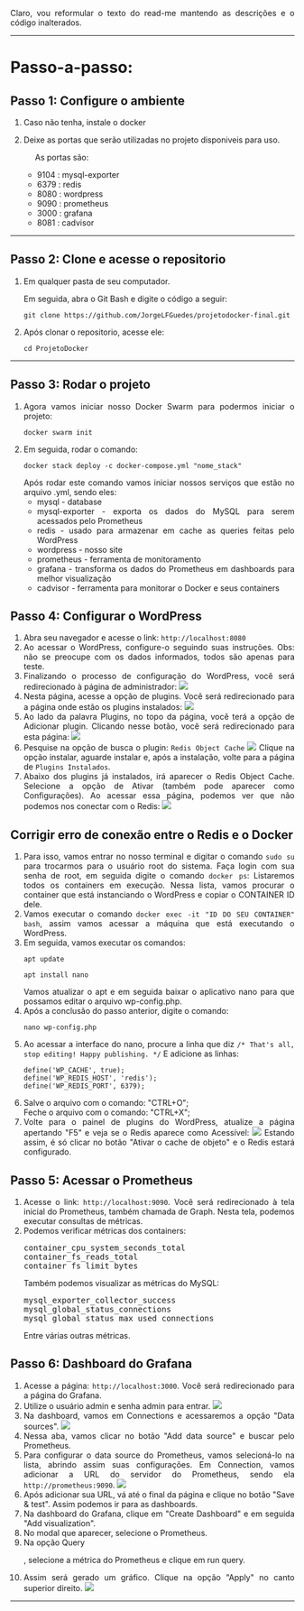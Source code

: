 Claro, vou reformular o texto do read-me mantendo as descrições e o código inalterados.

---

<body style="text-align: justify">
    <h1>Passo-a-passo:</h1>
    <div>
        <h2>Passo 1: Configure o ambiente</h2>
        <ol>
            <li><p>Caso não tenha, instale o docker</p></li>
            <li>
                <p>
                    Deixe as portas que serão utilizadas no projeto disponiveis para uso.
                </p>
                <p style="margin-left: 20px">As portas são:</p>
                <ul>
                    <li>9104 : mysql-exporter</li>
                    <li>6379 : redis</li>
                    <li>8080 : wordpress</li>
                    <li>9090 : prometheus</li>
                    <li>3000 : grafana</li>
                    <li>8081 : cadvisor</li>
                </ul>
            </li>
        </ol>
    </div>
    <hr/>
    <div>
        <h2>
            Passo 2: Clone e acesse o repositorio
        </h2>
        <ol>
            <li>
                <p>
                    Em qualquer pasta de seu computador.
                </p>
                <p>Em seguida, abra o Git Bash e digite o código a seguir:</p>
                <pre><code>git clone https://github.com/JorgeLFGuedes/projetodocker-final.git</code></pre>
            </li>
            <li>
                Após clonar o repositorio, acesse ele:
                <pre><code>cd ProjetoDocker</code></pre>
            </li>
        </ol>
    </div>
    <hr/>
    <div>
        <h2>Passo 3: Rodar o projeto</h2>
        <ol>
            <li>
                Agora vamos iniciar nosso Docker Swarm para podermos iniciar o projeto:
                <pre><code>docker swarm init</code></pre>
            </li>
            <li>
                Em seguida, rodar o comando:
                <pre><code>docker stack deploy -c docker-compose.yml "nome_stack"</code></pre>
                Após rodar este comando vamos iniciar nossos serviços que estão no arquivo .yml, sendo eles:
                <ul>
                    <li>mysql - database</li>
                    <li>mysql-exporter - exporta os dados do MySQL para serem acessados pelo Prometheus</li>
                    <li>redis - usado para armazenar em cache as queries feitas pelo WordPress</li>
                    <li>wordpress - nosso site</li>
                    <li>prometheus - ferramenta de monitoramento</li>
                    <li>grafana - transforma os dados do Prometheus em dashboards para melhor visualização</li>
                    <li>cadvisor - ferramenta para monitorar o Docker e seus containers</li>
                </ul>
            </li>
        </ol>
    </div>
    <div>
        <h2>Passo 4: Configurar o WordPress</h2>
        <ol>
            <li>Abra seu navegador e acesse o link: <code>http://localhost:8080</code></li>
            <li>
                Ao acessar o WordPress, configure-o seguindo suas instruções. Obs: não se preocupe com os dados informados, todos são apenas para teste.
            </li>
            <li>
                Finalizando o processo de configuração do WordPress, você será redirecionado à página de administrador:
                <img src="./md/image_wp_admin.png"/>                  
            </li>
            <li>
                Nesta página, acesse a opção de plugins. Você será redirecionado para a página onde estão os plugins instalados:
                <img src="./md/image_wp_plugins.png" />
            </li>
            <li>
                Ao lado da palavra Plugins, no topo da página, você terá a opção de Adicionar plugin. Clicando nesse botão, você será redirecionado para esta página:
                <img src="./md/image_wp_adicionar_plugin.png"/>
            </li>
            <li>
                Pesquise na opção de busca o plugin: <code>Redis Object Cache</code>
                <img src="./md/image_wp_redis.png"/>
                Clique na opção instalar, aguarde instalar e, após a instalação, volte para a página de <code>Plugins Instalados</code>.
            </li>
            <li>
                Abaixo dos plugins já instalados, irá aparecer o Redis Object Cache. Selecione a opção de Ativar (também pode aparecer como Configurações). Ao acessar essa página, podemos ver que não podemos nos conectar com o Redis:
                <img src="./md/image_wp_erro_redis.png"/>
            </li>
        </ol>
    </div>
    <div>
        <h2>Corrigir erro de conexão entre o Redis e o Docker</h2>
        <ol>
            <li>
                Para isso, vamos entrar no nosso terminal e digitar o comando <code>sudo su</code> para trocarmos para o usuário root do sistema. Faça login com sua senha de root, em seguida digite o comando <code>docker ps</code>:
                Listaremos todos os containers em execução. Nessa lista, vamos procurar o container que está instanciando o WordPress e copiar o CONTAINER ID dele.
            </li>
            <li>
                Vamos executar o comando <code>docker exec -it "ID DO SEU CONTAINER" bash</code>, assim vamos acessar a máquina que está executando o WordPress.
            </li>
            <li>
                Em seguida, vamos executar os comandos:
                <pre><code>apt update</code></pre>
                <pre><code>apt install nano</code></pre>
                Vamos atualizar o apt e em seguida baixar o aplicativo nano para que possamos editar o arquivo wp-config.php.
            </li>
            <li>
                Após a conclusão do passo anterior, digite o comando:
                <pre><code>nano wp-config.php</code></pre>
            </li>
            <li>
                Ao acessar a interface do nano, procure a linha que diz <code>/* That's all, stop editing! Happy publishing. */</code>
                E adicione as linhas:
                <pre><code>define('WP_CACHE', true);<br>define('WP_REDIS_HOST', 'redis');<br>define('WP_REDIS_PORT', 6379);</code></pre>
            </li>
            <li>
                Salve o arquivo com o comando: "CTRL+O";<br>
                Feche o arquivo com o comando: "CTRL+X";
            </li>
            <li>
                Volte para o painel de plugins do WordPress, atualize a página apertando "F5" e veja se o Redis aparece como Acessível:
                <img src="./md/image_wp_redis_acessivel.png"/>
                Estando assim, é só clicar no botão "Ativar o cache de objeto" e o Redis estará configurado.
            </li>
        </ol>
    </div>
    <div>
        <h2>Passo 5: Acessar o Prometheus</h2>
        <ol>
            <li>
                Acesse o link: <code>http://localhost:9090</code>. Você será redirecionado à tela inicial do Prometheus, também chamada de Graph. Nesta tela, podemos executar consultas de métricas.
            </li>
            <li>
                Podemos verificar métricas dos containers:
                <pre>container_cpu_system_seconds_total<br>container_fs_reads_total<br>container_fs_limit_bytes</pre>
                Também podemos visualizar as métricas do MySQL:
                <pre>mysql_exporter_collector_success<br>mysql_global_status_connections<br>mysql_global_status_max_used_connections</pre>
                Entre várias outras métricas.
            </li>
        </ol>
    </div>
    <div>
        <h2>Passo 6: Dashboard do Grafana</h2>
        <ol>
            <li>
                Acesse a página: <code>http://localhost:3000</code>. Você será redirecionado para a página do Grafana.
            </li>
            <li>
                Utilize o usuário admin e senha admin para entrar.
                <img src="./md/image_grafana_login.png"/>
            </li>
            <li>
                Na dashboard, vamos em Connections e acessaremos a opção "Data sources".
                <img src="./md/image_grafana_datasource.png"/>
            </li>
            <li>
                Nessa aba, vamos clicar no botão "Add data source" e buscar pelo Prometheus.
            </li>
            <li>
                Para configurar o data source do Prometheus, vamos selecioná-lo na lista, abrindo assim suas configurações.
                Em Connection, vamos adicionar a URL do servidor do Prometheus, sendo ela <code>http://prometheus:9090</code>.
                <img src="./md/image_grafana_prometheus.png"/>
            </li>
            <li>Após adicionar sua URL, vá até o final da página e clique no botão "Save & test". Assim podemos ir para as dashboards.</li>
            <li>Na dashboard do Grafana, clique em "Create Dashboard" e em seguida "Add visualization".</li>
            <li>No modal que aparecer, selecione o Prometheus.</li>
            <li>Na opção Query

, selecione a métrica do Prometheus e clique em run query.</li>
            <li>
                Assim será gerado um gráfico. Clique na opção "Apply" no canto superior direito.
                <img src="./md/image_grafana_setqueries.png"/>
            </li>
    </div>
</body>

---
